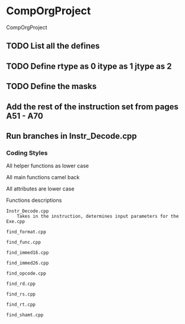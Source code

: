 # CompOrgProject
CompOrgProject

## TODO List all the defines
## TODO Define rtype as 0 itype as 1 jtype as 2
## TODO Define the masks
## Add the rest of the instruction set from pages A51 - A70
## Run branches in Instr_Decode.cpp

### Coding Styles

All helper functions as lower case

All main functions camel back

All attributes are lower case

Functions descriptions
    
    Instr_Decode.cpp
        Takes in the instruction, determines input parameters for the Exe.cpp
        
    find_format.cpp
    
    find_func.cpp
    
    find_immed16.cpp
    
    find_immed26.cpp
    
    find_opcode.cpp
    
    find_rd.cpp
    
    find_rs.cpp
    
    find_rt.cpp
    
    find_shamt.cpp
